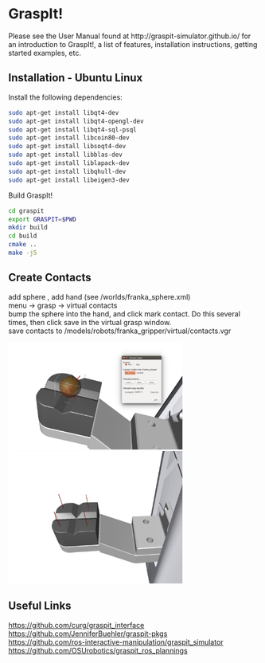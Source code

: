 <h1>GraspIt!</h1>
Please see the User Manual found at http://graspit-simulator.github.io/ for an introduction to GraspIt!, a list of
features, installation instructions, getting started examples, etc.

Installation - Ubuntu Linux
---------------------

Install the following dependencies: <br />

   ```bash
sudo apt-get install libqt4-dev
sudo apt-get install libqt4-opengl-dev
sudo apt-get install libqt4-sql-psql
sudo apt-get install libcoin80-dev
sudo apt-get install libsoqt4-dev
sudo apt-get install libblas-dev
sudo apt-get install liblapack-dev
sudo apt-get install libqhull-dev
sudo apt-get install libeigen3-dev
   ```
Build GraspIt!  <br />

   ```bash
cd graspit
export GRASPIT=$PWD
mkdir build
cd build
cmake ..
make -j5
   ```

Create Contacts
---------------------
add sphere , add hand (see /worlds/franka_sphere.xml) <br />
menu -> grasp -> virtual contacts <br />
bump the sphere into the hand, and click mark contact. Do this several times, then click save in the virtual grasp window. <br />
save contacts to /models/robots/franka_gripper/virtual/contacts.vgr  <br />

<img src="figs/add_contacts_01.png" width="350" /><img src="figs/add_contacts_02.png" width="350" />


Useful Links
---------------------

https://github.com/curg/graspit_interface <br />
https://github.com/JenniferBuehler/graspit-pkgs <br />
https://github.com/ros-interactive-manipulation/graspit_simulator <br />
https://github.com/OSUrobotics/graspit_ros_plannings <br />
